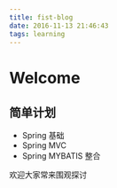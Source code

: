 ```yaml
---
title: fist-blog
date: 2016-11-13 21:46:43
tags: learning
---
```


# Welcome

## 简单计划
* Spring 基础
* Spring MVC
* Spring MYBATIS 整合

欢迎大家常来围观探讨